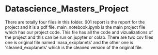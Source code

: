 # Datascience_Masters_Project
There are totally four files in this folder. 601 report is the report for the project and it is a pdf file. main_notebook.ipynb is the main project file which has our project code. This file has all the code and vizualizations of the project and this can be run on jupyter or colab. There are two csv files one is original file named 'nasa_exoplanets' and the other one is 'cleaned_exoplanets' which is the cleaned version of the original file. 
